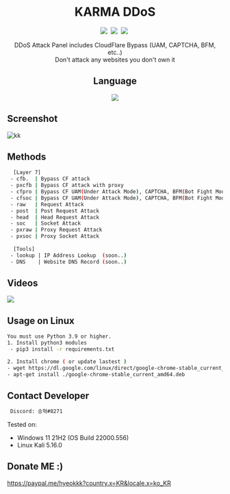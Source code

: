<div align=center>
 
# KARMA DDoS
 <p>
 <img src=https://img.shields.io/github/stars/HyukIsBack/KARMA-DDoS?color=%23DF0067&style=for-the-badge/>&nbsp;
 <img src=https://img.shields.io/github/forks/HyukIsBack/KARMA-DDoS?color=%239999FF&style=for-the-badge/>&nbsp;
 <img src=https://img.shields.io/github/license/HyukIsBack/KARMA-DDoS?color=%23E8E8E8&style=for-the-badge/>&nbsp;
 
</p>
 DDoS Attack Panel includes CloudFlare Bypass (UAM, CAPTCHA, BFM, etc..)<br/>
 Don't attack any websites you don't own it<br/>
 
 

## Language</br>

 <img src="https://img.shields.io/badge/Python-FFDD00?style=for-the-badge&logo=python&logoColor=blue"/></br>
</div>

## Screenshot
![kk](https://user-images.githubusercontent.com/87601386/161046871-fa69a88b-71c0-441f-8f28-ddcf562c1810.png)

## Methods
```sh
  [Layer 7]
 - cfb.  | Bypass CF attack
 - pxcfb | Bypass CF attack with proxy
 - cfpro | Bypass CF UAM(Under Attack Mode), CAPTCHA, BFM(Bot Fight Mode) etc.. (request)
 - cfsoc | Bypass CF UAM(Under Attack Mode), CAPTCHA, BFM(Bot Fight Mode) etc.. (socket)
 - raw   | Request Attack
 - post  | Post Request Attack
 - head  | Head Request Attack
 - soc   | Socket Attack
 - pxraw | Proxy Request Attack
 - pxsoc | Proxy Socket Attack
 
  [Tools]
 - lookup | IP Address Lookup  (soon..)
 - DNS    | Website DNS Record (soon..)
```

## Videos
[![](https://user-images.githubusercontent.com/87601386/161339371-b6dfaa8f-1cf2-41d1-85c1-d82cdd98def1.png)](https://www.youtube.com/watch?v=MPKdfhPeLeE)

## Usage on Linux
```sh
You must use Python 3.9 or higher.
1. Install python3 modules
 - pip3 install -r requirements.txt

2. Install chrome ( or update lastest )
- wget https://dl.google.com/linux/direct/google-chrome-stable_current_amd64.deb
- apt-get install ./google-chrome-stable_current_amd64.deb
```

## Contact Developer
```sh
 Discord: 승혁#8271
```

Tested on:<br/>
 - Windows 11 21H2 (OS Build 22000.556)
 - Linux Kali 5.16.0

## Donate ME :)
 https://paypal.me/hyeokkk?country.x=KR&locale.x=ko_KR
 
